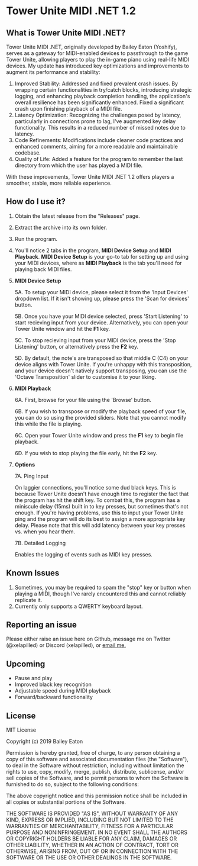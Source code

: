 # Tower Unite MIDI .NET 1.2

## What is Tower Unite MIDI .NET?

Tower Unite MIDI .NET, originally developed by Bailey Eaton (Yoshify), serves as a gateway for MIDI-enabled devices to passthrough to the game Tower Unite, allowing players to play the in-game piano using real-life MIDI devices. My update has introduced key optimizations and improvements to augment its performance and stability:

1. Improved Stability: Addressed and fixed prevalent crash issues. By wrapping certain functionalities in try/catch blocks, introducing strategic logging, and enhancing playback completion handling, the application's overall resilience has been significantly enhanced. Fixed a significant crash upon finishing playback of a MIDI file.
2. Latency Optimization: Recognizing the challenges posed by latency, particularly in connections prone to lag, I've augmented key delay functionality. This results in a reduced number of missed notes due to latency.
3. Code Refinements: Modifications include cleaner code practices and enhanced comments, aiming for a more readable and maintainable codebase.
4. Quality of Life: Added a feature for the program to remember the last directory from which the user has played a MIDI file.

With these improvements, Tower Unite MIDI .NET 1.2 offers players a smoother, stable, more reliable experience.

## How do I use it? 

1. Obtain the latest release from the "Releases" page.
2. Extract the archive into its own folder.
3. Run the program.
4. You'll notice 2 tabs in the program, **MIDI Device Setup** and **MIDI Playback**. **MIDI Device Setup** is your go-to tab for setting up and using your MIDI devices, where as **MIDI Playback** is the tab you'll need for playing back MIDI files.
5. **MIDI Device Setup**

   5A. To setup your MIDI device, please select it from the 'Input Devices' dropdown list. If it isn't showing up, please press the 'Scan for devices' button.
   
   5B. Once you have your MIDI device selected, press 'Start Listening' to start recieving input from your device. Alternatively, you can 
open your Tower Unite window and hit the **F1** key.
   
   5C. To stop recieving input from your MIDI device, press the 'Stop Listening' button, or alternatively press the **F2** key.
   
   5D. By default, the note's are transposed so that middle C (C4) on your device aligns with Tower Unite. If you're unhappy with this transposition, and your device doesn't natively support transposing, you can use the 'Octave Transposition' slider to customise it to your liking.

6. **MIDI Playback**

   6A. First, browse for your file using the 'Browse' button.
   
   6B. If you wish to transpose or modify the playback speed of your file, you can do so using the provided sliders. Note that you cannot modify this while the file is playing.
   
   6C. Open your Tower Unite window and press the **F1** key to begin file playback.
   
   6D. If you wish to stop playing the file early, hit the **F2** key.
   
7. **Options**

   7A. Ping Input
      
      On laggier connections, you'll notice some dud black keys. This is because Tower Unite doesn't have enough time to register the fact that the program has hit the shift key. To combat this, the program has a miniscule delay (15ms) built in to key presses, but sometimes that's not enough. If you're having problems, use this to input your Tower Unite ping and the program will do its best to assign a more appropriate key delay. Please note that this will add latency between your key presses vs. when you hear them.
      
   7B. Detailed Logging
   
      Enables the logging of events such as MIDI key presses.

## Known Issues
1. Sometimes, you may be required to spam the "stop" key or button when playing a MIDI, though I've rarely encountered this and cannot reliably replicate it.
2. Currently only supports a QWERTY keyboard layout.

## Reporting an issue
Please either raise an issue here on Github, message me on Twitter (@xelapilled) or Discord (xelapilled), or [email me.](xela@xela.contact)

## Upcoming
- Pause and play
- Improved black key recognition
- Adjustable speed during MIDI playback
- Forward/backward functionality

## License
MIT License

Copyright (c) 2019 Bailey Eaton

Permission is hereby granted, free of charge, to any person obtaining a copy
of this software and associated documentation files (the "Software"), to deal
in the Software without restriction, including without limitation the rights
to use, copy, modify, merge, publish, distribute, sublicense, and/or sell
copies of the Software, and to permit persons to whom the Software is
furnished to do so, subject to the following conditions:

The above copyright notice and this permission notice shall be included in all
copies or substantial portions of the Software.

THE SOFTWARE IS PROVIDED "AS IS", WITHOUT WARRANTY OF ANY KIND, EXPRESS OR
IMPLIED, INCLUDING BUT NOT LIMITED TO THE WARRANTIES OF MERCHANTABILITY,
FITNESS FOR A PARTICULAR PURPOSE AND NONINFRINGEMENT. IN NO EVENT SHALL THE
AUTHORS OR COPYRIGHT HOLDERS BE LIABLE FOR ANY CLAIM, DAMAGES OR OTHER
LIABILITY, WHETHER IN AN ACTION OF CONTRACT, TORT OR OTHERWISE, ARISING FROM,
OUT OF OR IN CONNECTION WITH THE SOFTWARE OR THE USE OR OTHER DEALINGS IN THE
SOFTWARE.
